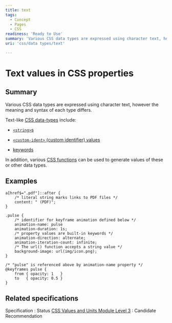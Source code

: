 ```yaml
---
title: text
tags:
  - Concept
  - Pages
  - CSS
readiness: 'Ready to Use'
summary: 'Various CSS data types are expressed using character text, however the meaning and syntax of each type differs.'
uri: 'css/data types/text'

---
```

# Text values in CSS properties

## Summary

Various CSS data types are expressed using character text, however the meaning and syntax of each type differs.

 Text-like [CSS data-types](/css/data_types) include:

-   [`<string>`s](/css/data_types/string)

-   [`<custom-ident>` (custom identifier) values](/css/data_types/custom_ident)

-   [keywords](/css/data_types/keyword)

In addition, various [CSS functions](/css/functions) can be used to generate values of these or other data types.

## Examples

``` {.css}
a[href$=".pdf"]::after {
    /* literal string marks links to PDF files */
    content: " (PDF)";
}
```

``` {.css}
.pulse {
    /* identifier for keyframe animation defined below */
    animation-name: pulse
    animation-duration: 1s;
    /* property values are built-in keywords */
    animation-direction: alternate;
    animation-iteration-count: infinite;
    /* The url() function accepts a string value */
    background-image: url(img/icon.png);
}

/* "pulse" is referenced above by animation-name property */
@keyframes pulse {
    from { opacity: 1   }
    to   { opacity: 0.5 }
}
```

## Related specifications

Specification
:   Status
[CSS Values and Units Module Level 3](http://www.w3.org/TR/css3-values/)
:   Candidate Recommendation

